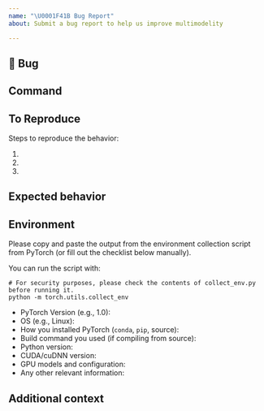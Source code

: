 ```yaml
---
name: "\U0001F41B Bug Report"
about: Submit a bug report to help us improve multimodelity

---
```


## 🐛 Bug

<!-- A clear and concise description of what the bug is. -->

## Command

## To Reproduce

Steps to reproduce the behavior:

<!-- If you were running a command, post the exact command that you were running -->

1.
2.
3.

<!-- If you have a code sample, error messages, stack traces, please provide it here as well -->

## Expected behavior

<!-- A clear and concise description of what you expected to happen. -->

## Environment

Please copy and paste the output from the
environment collection script from PyTorch
(or fill out the checklist below manually).

You can run the script with:
```
# For security purposes, please check the contents of collect_env.py before running it.
python -m torch.utils.collect_env
```

 - PyTorch Version (e.g., 1.0):
 - OS (e.g., Linux):
 - How you installed PyTorch (`conda`, `pip`, source):
 - Build command you used (if compiling from source):
 - Python version:
 - CUDA/cuDNN version:
 - GPU models and configuration:
 - Any other relevant information:

## Additional context

<!-- Add any other context about the problem here. -->
